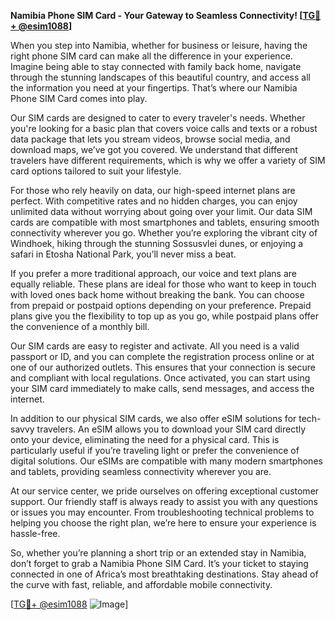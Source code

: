 **Namibia Phone SIM Card - Your Gateway to Seamless Connectivity! [[TG💪+ @esim1088](https://t.me/s/esim1088)]**

When you step into Namibia, whether for business or leisure, having the right phone SIM card can make all the difference in your experience. Imagine being able to stay connected with family back home, navigate through the stunning landscapes of this beautiful country, and access all the information you need at your fingertips. That’s where our Namibia Phone SIM Card comes into play.

Our SIM cards are designed to cater to every traveler's needs. Whether you're looking for a basic plan that covers voice calls and texts or a robust data package that lets you stream videos, browse social media, and download maps, we’ve got you covered. We understand that different travelers have different requirements, which is why we offer a variety of SIM card options tailored to suit your lifestyle.

For those who rely heavily on data, our high-speed internet plans are perfect. With competitive rates and no hidden charges, you can enjoy unlimited data without worrying about going over your limit. Our data SIM cards are compatible with most smartphones and tablets, ensuring smooth connectivity wherever you go. Whether you’re exploring the vibrant city of Windhoek, hiking through the stunning Sossusvlei dunes, or enjoying a safari in Etosha National Park, you’ll never miss a beat.

If you prefer a more traditional approach, our voice and text plans are equally reliable. These plans are ideal for those who want to keep in touch with loved ones back home without breaking the bank. You can choose from prepaid or postpaid options depending on your preference. Prepaid plans give you the flexibility to top up as you go, while postpaid plans offer the convenience of a monthly bill.

Our SIM cards are easy to register and activate. All you need is a valid passport or ID, and you can complete the registration process online or at one of our authorized outlets. This ensures that your connection is secure and compliant with local regulations. Once activated, you can start using your SIM card immediately to make calls, send messages, and access the internet.

In addition to our physical SIM cards, we also offer eSIM solutions for tech-savvy travelers. An eSIM allows you to download your SIM card directly onto your device, eliminating the need for a physical card. This is particularly useful if you’re traveling light or prefer the convenience of digital solutions. Our eSIMs are compatible with many modern smartphones and tablets, providing seamless connectivity wherever you are.

At our service center, we pride ourselves on offering exceptional customer support. Our friendly staff is always ready to assist you with any questions or issues you may encounter. From troubleshooting technical problems to helping you choose the right plan, we’re here to ensure your experience is hassle-free.

So, whether you’re planning a short trip or an extended stay in Namibia, don’t forget to grab a Namibia Phone SIM Card. It’s your ticket to staying connected in one of Africa’s most breathtaking destinations. Stay ahead of the curve with fast, reliable, and affordable mobile connectivity. 

[[TG💪+ @esim1088](https://t.me/s/esim1088) ![Image](https://i.postimg.cc/Y0z9fWf4/image.png)]